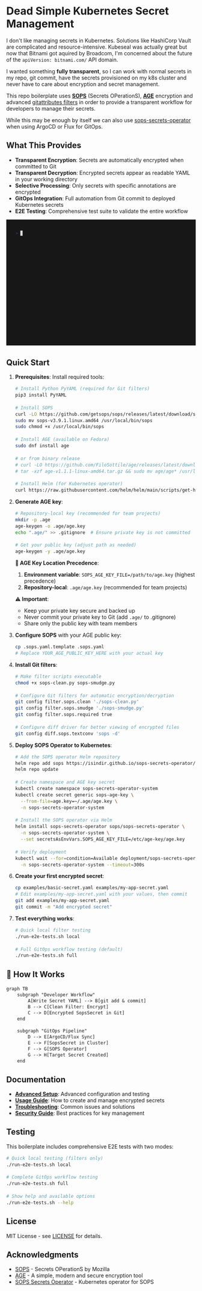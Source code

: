 # Dead Simple Kubernetes Secret Management

I don't like managing secrets in Kubernetes.
Solutions like HashiCorp Vault are complicated and resource-intensive.
Kubeseal was actually great but now that Bitnami got aquired by Broadcom, I'm concerned 
about the future of the ```apiVersion: bitnami.com/``` API domain.

I wanted something **fully transparent**, so I can work with normal secrets in my repo, 
git commit, have the secrets provisioned on my k8s cluster and never have to care about 
encryption and secret management.

This repo boilerplate uses [**SOPS**](https://github.com/getsops/sops) (Secrets OPerationS), 
[**AGE**](https://github.com/FiloSottile/age) encryption and advanced 
[gitattributes filters](https://git-scm.com/docs/gitattributes#_filter) in order to 
provide a transparent workflow for developers to manage their secrets.

While this may be enough by itself we can also use 
[sops-secrets-operator](https://github.com/isindir/sops-secrets-operator) when using 
ArgoCD or Flux for GitOps.

## What This Provides

- **Transparent Encryption**: Secrets are automatically encrypted when committed to Git
- **Transparent Decryption**: Encrypted secrets appear as readable YAML in your working directory
- **Selective Processing**: Only secrets with specific annotations are encrypted
- **GitOps Integration**: Full automation from Git commit to deployed Kubernetes secrets
- **E2E Testing**: Comprehensive test suite to validate the entire workflow

![Transparent SOPS GitOps Demo](./demo.gif)

## Quick Start

1. **Prerequisites**: Install required tools:
   ```bash
   # Install Python PyYAML (required for Git filters)
   pip3 install PyYAML
   
   # Install SOPS
   curl -LO https://github.com/getsops/sops/releases/latest/download/sops-v3.9.1.linux.amd64
   sudo mv sops-v3.9.1.linux.amd64 /usr/local/bin/sops
   sudo chmod +x /usr/local/bin/sops
   
   # Install AGE (available on Fedora)
   sudo dnf install age

   # or from binary release
   # curl -LO https://github.com/FiloSottile/age/releases/latest/download/age-v1.1.1-linux-amd64.tar.gz
   # tar -xzf age-v1.1.1-linux-amd64.tar.gz && sudo mv age/age* /usr/local/bin/
   
   # Install Helm (for Kubernetes operator)
   curl https://raw.githubusercontent.com/helm/helm/main/scripts/get-helm-3 | bash
   ```

2. **Generate AGE key**:
   ```bash
   # Repository-local key (recommended for team projects)
   mkdir -p .age
   age-keygen -o .age/age.key
   echo ".age/" >> .gitignore  # Ensure private key is not committed
   
   # Get your public key (adjust path as needed)
   age-keygen -y .age/age.key
   ```
   
   **🔑 AGE Key Location Precedence**:
   1. **Environment variable**: `SOPS_AGE_KEY_FILE=/path/to/age.key` (highest precedence)
   2. **Repository-local**: `.age/age.key` (recommended for team projects)
   
   **⚠️ Important**: 
   - Keep your private key secure and backed up
   - Never commit your private key to Git (add `.age/` to .gitignore)
   - Share only the public key with team members

3. **Configure SOPS** with your AGE public key:
   ```bash
   cp .sops.yaml.template .sops.yaml
   # Replace YOUR_AGE_PUBLIC_KEY_HERE with your actual key
   ```

4. **Install Git filters**:
   ```bash
   # Make filter scripts executable
   chmod +x sops-clean.py sops-smudge.py
   
   # Configure Git filters for automatic encryption/decryption
   git config filter.sops.clean './sops-clean.py'
   git config filter.sops.smudge './sops-smudge.py'
   git config filter.sops.required true
   
   # Configure diff driver for better viewing of encrypted files
   git config diff.sops.textconv 'sops -d'
   ```

5. **Deploy SOPS Operator to Kubernetes**:
   ```bash
   # Add the SOPS operator Helm repository
   helm repo add sops https://isindir.github.io/sops-secrets-operator/
   helm repo update
   
   # Create namespace and AGE key secret
   kubectl create namespace sops-secrets-operator-system
   kubectl create secret generic sops-age-key \
     --from-file=age.key=~/.age/age.key \
     -n sops-secrets-operator-system
   
   # Install the SOPS operator via Helm
   helm install sops-secrets-operator sops/sops-secrets-operator \
     -n sops-secrets-operator-system \
     --set secretsAsEnvVars.SOPS_AGE_KEY_FILE=/etc/age-key/age.key
   
   # Verify deployment
   kubectl wait --for=condition=Available deployment/sops-secrets-operator \
     -n sops-secrets-operator-system --timeout=300s
   ```

6. **Create your first encrypted secret**:
   ```bash
   cp examples/basic-secret.yaml examples/my-app-secret.yaml
   # Edit examples/my-app-secret.yaml with your values, then commit
   git add examples/my-app-secret.yaml
   git commit -m "Add encrypted secret"
   ```

7. **Test everything works**:
   ```bash
   # Quick local filter testing
   ./run-e2e-tests.sh local
   
   # Full GitOps workflow testing (default)
   ./run-e2e-tests.sh full
   ```

## 🔄 How It Works

```mermaid
graph TB
    subgraph "Developer Workflow"
        A[Write Secret YAML] --> B[git add & commit]
        B --> C[Clean Filter: Encrypt]
        C --> D[Encrypted SopsSecret in Git]
    end
    
    subgraph "GitOps Pipeline"
        D --> E[ArgoCD/Flux Sync]
        E --> F[SopsSecret in Cluster]
        F --> G[SOPS Operator]
        G --> H[Target Secret Created]
    end
```

## Documentation

- **[Advanced Setup](./docs/advanced-setup.md)**: Advanced configuration and testing
- **[Usage Guide](./docs/usage.md)**: How to create and manage encrypted secrets
- **[Troubleshooting](./docs/troubleshooting.md)**: Common issues and solutions
- **[Security Guide](./docs/security.md)**: Best practices for key management

## Testing

This boilerplate includes comprehensive E2E tests with two modes:

```bash
# Quick local testing (filters only)
./run-e2e-tests.sh local

# Complete GitOps workflow testing
./run-e2e-tests.sh full

# Show help and available options
./run-e2e-tests.sh --help
```

## License

MIT License - see [LICENSE](./LICENSE) for details.

## Acknowledgments

- [SOPS](https://github.com/getsops/sops) - Secrets OPerationS by Mozilla
- [AGE](https://github.com/FiloSottile/age) - A simple, modern and secure encryption tool
- [SOPS Secrets Operator](https://github.com/isindir/sops-secrets-operator) - Kubernetes operator for SOPS
